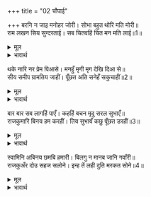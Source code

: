 +++
title = "02 चौपाई"

+++
बरनि न जाइ मनोहर जोरी। सोभा बहुत थोरि मति मोरी॥  
राम लखन सिय सुन्दरताई। सब चितवहिं चित मन मति लाई॥1॥  

<details><summary>मूल</summary>

बरनि न जाइ मनोहर जोरी। सोभा बहुत थोरि मति मोरी॥  
राम लखन सिय सुन्दरताई। सब चितवहिं चित मन मति लाई॥1॥  
</details>

<details><summary>भावार्थ</summary>

उस मनोहर जोडी का वर्णन नहीं किया जा सकता, क्योङ्कि शोभा बहुत अधिक है और मेरी बुद्धि थोडी है। श्री राम, लक्ष्मण और सीताजी की सुन्दरता को सब लोग मन, चित्त और बुद्धि तीनों को लगाकर देख रहे हैं॥1॥  
</details>

थके नारि नर प्रेम पिआसे। मनहुँ मृगी मृग देखि दिआ से॥  
सीय समीप ग्रामतिय जाहीं। पूँछत अति सनेहँ सकुचाहीं॥2॥  

<details><summary>मूल</summary>

थके नारि नर प्रेम पिआसे। मनहुँ मृगी मृग देखि दिआ से॥  
सीय समीप ग्रामतिय जाहीं। पूँछत अति सनेहँ सकुचाहीं॥2॥  
</details>

<details><summary>भावार्थ</summary>

प्रेम के प्यासे (वे गाँवों के) स्त्री-पुरुष (इनके सौन्दर्य-माधुर्य की छटा देखकर) ऐसे थकित रह गए जैसे दीपक को देखकर हिरनी और हिरन (निस्तब्ध रह जाते हैं)! गाँवों की स्त्रियाँ सीताजी के पास जाती हैं, परन्तु अत्यन्त स्नेह के कारण पूछते सकुचाती हैं॥2॥  
</details>

बार बार सब लागहिं पाएँ। कहहिं बचन मृदु सरल सुभाएँ॥  
राजकुमारि बिनय हम करहीं। तिय सुभायँ कछु पूँछत डरहीं॥3॥  

<details><summary>मूल</summary>

बार बार सब लागहिं पाएँ। कहहिं बचन मृदु सरल सुभाएँ॥  
राजकुमारि बिनय हम करहीं। तिय सुभायँ कछु पूँछत डरहीं॥3॥  
</details>

<details><summary>भावार्थ</summary>

बार-बार सब उनके पाँव लगतीं और सहज ही सीधे-सादे कोमल वचन कहती हैं- हे राजकुमारी! हम विनती करती (कुछ निवेदन करना चाहती) हैं, परन्तु स्त्री स्वभाव के कारण कुछ पूछते हुए डरती हैं॥3॥  
</details>

स्वामिनि अबिनय छमबि हमारी। बिलगु न मानब जानि गवाँरी॥  
राजकुअँर दोउ सहज सलोने। इन्ह तें लही दुति मरकत सोने॥4॥  

<details><summary>मूल</summary>

स्वामिनि अबिनय छमबि हमारी। बिलगु न मानब जानि गवाँरी॥  
राजकुअँर दोउ सहज सलोने। इन्ह तें लही दुति मरकत सोने॥4॥  
</details>

<details><summary>भावार्थ</summary>

हे स्वामिनी! हमारी ढिठाई क्षमा कीजिएगा और हमको गँवारी जानकर बुरा न मानिएगा। ये दोनों राजकुमार स्वभाव से ही लावण्यमय (परम सुन्दर) हैं। मरकतमणि (पन्ने) और सुवर्ण ने कान्ति इन्हीं से पाई है (अर्थात मरकतमणि में और स्वर्ण में जो हरित और स्वर्ण वर्ण की आभा है, वह इनकी हरिताभ नील और स्वर्ण कान्ति के एक कण के बराबर भी नहीं है।)॥4॥  
</details>

